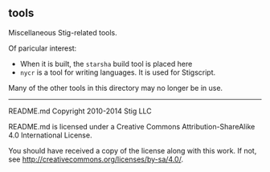 ## tools

Miscellaneous Stig-related tools.

Of paricular interest:

* When it is built, the `starsha` build tool is placed here
* `nycr` is a tool for writing languages. It is used for Stigscript.

Many of the other tools in this directory may no longer be in use.

-----

README.md Copyright 2010-2014 Stig LLC

README.md is licensed under a Creative Commons Attribution-ShareAlike 4.0 International License.

You should have received a copy of the license along with this work. If not, see <http://creativecommons.org/licenses/by-sa/4.0/>.

